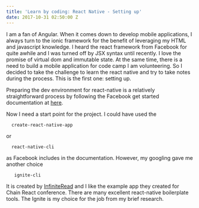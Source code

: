 ```yaml
---
title: 'Learn by coding: React Native - Setting up'
date: 2017-10-31 02:50:00 Z
---
```


I am a fan of Angular. When it comes down to develop mobile applications, I always turn to the ionic framework for the benefit of leveraging my HTML and javascript knowledge. I heard the react framework from Facebook for quite awhile and I was turned off by JSX syntax until recently. I love the promise of virtual dom and immutable state. At the same time, there is a need to build a mobile application for code camp I am volunteering. So I decided to take the challenge to learn the react native and try to take notes during the process. This is the first one: setting up.

<!--more-->

Preparing the dev environment for react-native is a relatively straightforward process by following the Facebook get started documentation at [here](/https://facebook.github.io/react-native/docs/getting-started.html).

Now I need a start point for the project. I could have used the 
```
  create-react-native-app
```
or
```
  react-native-cli
```
as Facebook includes in the documentation. However, my googling gave me another choice 
```
   ignite-cli
```
It is created by [InfiniteRead](https://github.com/infinitered/ignite) and I like the example app they created for Chain React conference. There are many excellent react-native boilerplate tools. The Ignite is my choice for the job from my brief research.

